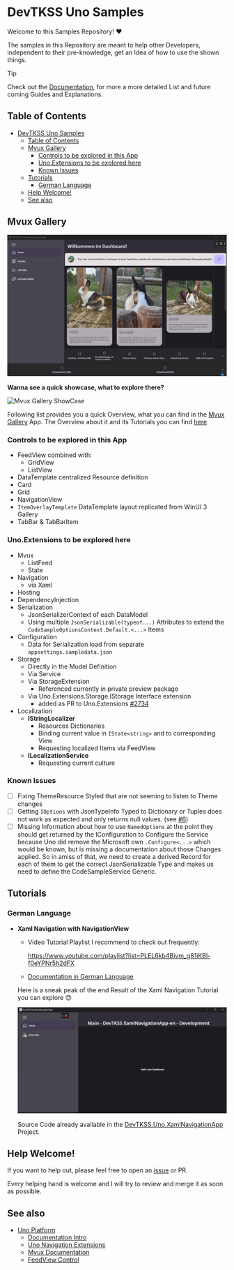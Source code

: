 # DevTKSS Uno Samples

Welcome to this Samples Repository! ❤️

The samples in this Repository are meant to help other Developers, independent to their pre-knowledge, get an Idea of how to use the shown things.

> [!TIP]
> Check out the [Documentation](./doc/articles/introduction.md), for more a more detailed List and future coming Guides and Explanations.

## Table of Contents

- [DevTKSS Uno Samples](#devtkss-uno-samples)
  - [Table of Contents](#table-of-contents)
  - [Mvux Gallery](#mvux-gallery)
    - [Controls to be explored in this App](#controls-to-be-explored-in-this-app)
    - [Uno.Extensions to be explored here](#unoextensions-to-be-explored-here)
    - [Known Issues](#known-issues)
  - [Tutorials](#tutorials)
    - [German Language](#german-language)
  - [Help Welcome!](#help-welcome)
  - [See also](#see-also)

## Mvux Gallery

![Mvux Gallery Showcase Thumbnail](./doc/articles/images/DevTKSS%20Uno%20Mvux%20Samples%20Gallery%20App-Thumbnail.png)

**Wanna see a quick showcase, what to explore there?**

![Mvux Gallery ShowCase](./doc/articles/images/MvuxGallery-ShowCase.gif)

Following list provides you a quick Overview, what you can find in the [Mvux Gallery](./src/DevTKSS.Uno.Samples/DevTKSS.Uno.Samples.MvuxGallery) App.
The Overview about it and its Tutorials you can find [here](./doc/articles/MvuxGallery/Overview.md)

### Controls to be explored in this App

- FeedView combined with:
  - GridView
  - ListView
- DataTemplate centralized Resource definition
- Card
- Grid
- NavigationView
- `ItemOverlayTemplate` DataTemplate layout replicated from WinUI 3 Gallery
- TabBar & TabBarItem

### Uno.Extensions to be explored here

- Mvux
  - ListFeed
  - State
- Navigation
  - via Xaml
- Hosting
- DependencyInjection
- Serialization
  - JsonSerializerContext of each DataModel
  - Using multiple `JsonSerializable(typeof...)` Attributes to extend the `CodeSampleOptionsContext.Default.<...>` Items
- Configuration
  - Data for Serialization load from separate `appsettings.sampledata.json`
- Storage
  - Directly in the Model Definition
  - Via Service
  - Via StorageExtension
    - Referenced currently in private preview package
  - Via Uno.Extensions.Storage.IStorage Interface extension
    - added as PR to Uno.Extensions [#2734](https://github.com/unoplatform/uno.extensions/pull/2734)
- Localization
  - **IStringLocalizer**
    - Resources Dictionaries
    - Binding current value in `IState<string>` and to corresponding View
    - Requesting localized Items via FeedView
  - **ILocalizationService**
    - Requesting current culture

### Known Issues

- [ ] Fixing ThemeResource Styled that are not seeming to listen to Theme changes
- [ ] Getting `IOptions` with JsonTypeInfo Typed to Dictionary or Tuples does not work as expected and only returns null values. (see [#6](./issues/6))
- [ ] Missing Information about how to use `NamedOptions` at the point they should get returned by the IConfiguration to Configure the Service because Uno did remove the Microsoft own `.Configure<...>` which would be known, but is missing a documentation about those Changes applied. So in amiss of that, we need to create a derived Record for each of them to get the correct JsonSerializable Type and makes us need to define the CodeSampleService Generic.

## Tutorials

### German Language

- **Xaml Navigation with NavigationView**
  - Video Tutorial Playlist I recommend to check out frequently:

    https://www.youtube.com/playlist?list=PLEL6kb4Bivm_g81iKBl-f0eYPNr5h2dFX

  - [Documentation in German Language](./doc/articles/MvuxGallery/How-To-XamlNavigation.md)

  Here is a sneak peak of the end Result of the Xaml Navigation Tutorial you can explore 😍

  ![Image of final XamlNavigationApp](./doc/articles/images/DevTKSS.Uno.XamlNavigationApp.png)

  Source Code already available in the [DevTKSS.Uno.XamlNavigationApp](./src/DevTKSS.Uno.XamlNavigationApp-1/) Project.
<!--markdownlint-disable MD026 -->
## Help Welcome!

If you want to help out, please feel free to open an [issue](./issues) or PR.

Every helping hand is welcome and I will try to review and merge it as soon as possible.

## See also

- [Uno Platform](https://platform.uno/)
  - [Documentation Intro](https://platform.uno/docs/articles/intro.html)
  - [Uno Navigation Extensions](https://platform.uno/docs/articles/external/uno.extensions/doc/Learn/Navigation/NavigationOverview.html)
  - [Mvux Documentation](https://platform.uno/docs/articles/external/uno.extensions/doc/Learn/Mvux/Overview.html)
  - [FeedView Control](https://platform.uno/docs/articles/external/uno.extensions/doc/Learn/Mvux/FeedView.html)
